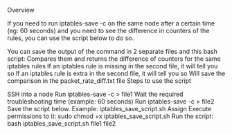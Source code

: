 Overview

If you need to run iptables-save -c on the same node after a certain time (eg: 60 seconds) and you need to see the difference in counters of the rules, you can use the script below to do so.

You can save the output of the command in 2 separate files and this bash script:
Compares them and returns the difference of counters for the same iptables rules
If an iptables rule is missing in the second file, it will tell you so
If an iptables rule is extra in the second file, it will tell you so
Will save the comparison in the packet_rate_diff.txt file
Steps to use the script

SSH into a node
Run iptables-save -c > file1
Wait the required troubleshooting time (example: 60 seconds)
Run iptables-save -c > file2
Save the script below. Example: iptables_save_script.sh
Assign Execute permissions to it: sudo chmod +x iptables_save_script.sh
Run the script: bash iptables_save_script.sh file1 file2
